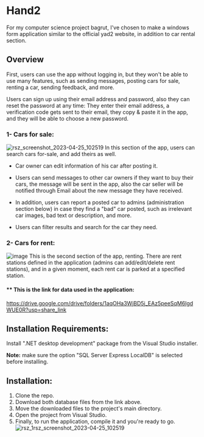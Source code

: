 # Hand2
For my computer science project bagrut, I've chosen to make a windows form application similar to the official yad2 website, in addition to car rental section.

## Overview
First, users can use the app without logging in, but they won't be able to use many features, such as sending messages, posting cars for sale, renting a car, sending feedback, and more.

Users can sign up using their email address and password, also they can reset the password at any time:
They enter their email address, a verification code gets sent to their email, they copy & paste it in the app, and they will be able to choose a new password.

### 1- Cars for sale:
![rsz_screenshot_2023-04-25_102519](https://user-images.githubusercontent.com/36423427/234205117-5b65c9ec-d60a-40a4-a18d-11d407d08309.png)
In this section of the app, users can search cars for-sale, and add theirs as well.
* Car owner can edit information of his car after posting it.

* Users can send messages to other car owners if they want to buy their cars, the message will be sent in the app, also the car seller will be notified through Email about the new message they have received.

* In addition, users can report a posted car to admins (administration section below) in case they find a "bad" car posted, such as irrelevant car images, bad text or description, and more.

* Users can filter results and search for the car they need.

### 2- Cars for rent:
![image](https://user-images.githubusercontent.com/36423427/234210815-506cc24a-6770-42bb-ac85-b8858904a48b.png)
This is the second section of the app, renting.
There are rent stations defined in the application (admins can add/edit/delete rent stations), and in a given moment, each rent car is parked at a specified station.


#### ** This is the link for data used in the application:
https://drive.google.com/drive/folders/1aqOHa3WjBD5j_EAz5peeSqM6lgdWUE0R?usp=share_link

## Installation Requirements:
Install ".NET desktop development" package from the Visual Studio installer.

**Note:** make sure the option "SQL Server Express LocalDB" is selected before installing.

## Installation:
1. Clone the repo.
2. Download both database files from the link above.
3. Move the downloaded files to the project's main directory.
4. Open the project from Visual Studio.
5. Finally, to run the application, compile it and you're ready to go.
![rsz_1rsz_screenshot_2023-04-25_102519](https://user-images.githubusercontent.com/36423427/234205451-644b0fdc-364c-47bc-b53d-df5a1d617716.png)
